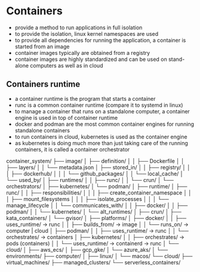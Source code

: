 # Containers

- provide a method to run applications in full isolation
- to provide the isolation, linux kernel namespaces are used
- to provide all dependencies for running the application, a container is started from an image
- container images typically are obtained from a registry
- container images are highly standardized and can be used on stand-alone computers as well as in cloud

## Containers runtime 

- a container runtime is the program that starts a container
- runc is a common container runtime (compare it to systemd in linux)
- to manage a container that runs on a standalone computer, a container engine is used in top of container runtime
- docker and podman are the most common container engines for running standalone containers
- to run containers in cloud, kubernetes is used as the container engine
- as kubernetes is doing much more than just taking care of the running containers, it is called a container orchestrator

container_system/
├── image/
│   ├── definition/
│   │   ├── Dockerfile
│   │   ├── layers/
│   │   └── metadata.json
│   ├── stored_in/
│   │   ├── registry/
│   │   │   ├── dockerhub/
│   │   │   └── github_packages/
│   │   └── local_cache/
│   └── used_by/
│       ├── runtimes/
│       │   ├── runc/
│       │   └── crun/
│       └── orchestrators/
│           ├── kubernetes/
│           └── podman/
│
├── runtime/
│   ├── runc/
│   │   ├── responsibilities/
│   │   │   ├── create_container_namespace
│   │   │   ├── mount_filesystems
│   │   │   ├── isolate_processes
│   │   │   └── manage_lifecycle
│   │   └── communicates_with/
│   │       ├── docker/
│   │       ├── podman/
│   │       └── kubernetes/
│   └── alt_runtimes/
│       ├── crun/
│       ├── kata_containers/
│       └── gvisor/
│
├── platforms/
│   ├── docker/
│   │   ├── uses_runtime/ → runc
│   │   ├── builds_from/ → image
│   │   └── runs_on/ → computer | cloud
│   ├── podman/
│   │   ├── uses_runtime/ → runc
│   │   └── orchestrates/ → containers
│   ├── kubernetes/
│   │   ├── orchestrates/ → pods (containers)
│   │   └── uses_runtime/ → containerd → runc
│   └── cloud/
│       ├── aws_ecs/
│       ├── gcp_gke/
│       └── azure_aks/
│
└── environments/
    ├── computer/
    │   ├── linux/
    │   └── macos/
    └── cloud/
        ├── virtual_machines/
        ├── managed_clusters/
        └── serverless_containers/
